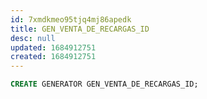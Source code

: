 ```yaml
---
id: 7xmdkmeo95tjq4mj86apedk
title: GEN_VENTA_DE_RECARGAS_ID
desc: null
updated: 1684912751
created: 1684912751
---
```



```sql
CREATE GENERATOR GEN_VENTA_DE_RECARGAS_ID;
```
